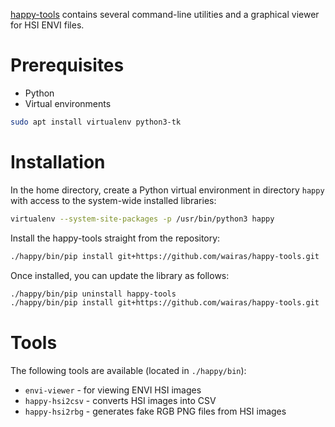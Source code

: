 [happy-tools](https://github.com/wairas/happy-tools) contains several command-line 
utilities and a graphical viewer for HSI ENVI files.

# Prerequisites

* Python
* Virtual environments

```bash
sudo apt install virtualenv python3-tk
```

# Installation

In the home directory, create a Python virtual environment in directory `happy` 
with access to the system-wide installed libraries:

```bash
virtualenv --system-site-packages -p /usr/bin/python3 happy
```

Install the happy-tools straight from the repository:

```bash
./happy/bin/pip install git+https://github.com/wairas/happy-tools.git
```

Once installed, you can update the library as follows:

```bash
./happy/bin/pip uninstall happy-tools
./happy/bin/pip install git+https://github.com/wairas/happy-tools.git
```


# Tools

The following tools are available (located in `./happy/bin`):

* `envi-viewer` - for viewing ENVI HSI images
* `happy-hsi2csv` - converts HSI images into CSV
* `happy-hsi2rbg` - generates fake RGB PNG files from HSI images
